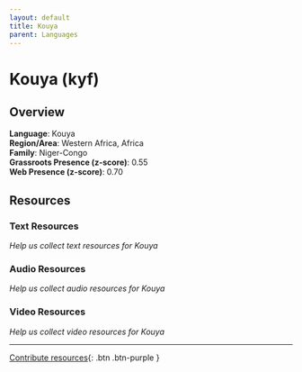 ```yaml
---
layout: default
title: Kouya
parent: Languages
---
```


# Kouya (kyf)

## Overview

**Language**: Kouya  
**Region/Area**: Western Africa, Africa  
**Family**: Niger-Congo  
**Grassroots Presence (z-score)**: 0.55  
**Web Presence (z-score)**: 0.70  

## Resources

### Text Resources
*Help us collect text resources for Kouya*

### Audio Resources
*Help us collect audio resources for Kouya*

### Video Resources
*Help us collect video resources for Kouya*

---

[Contribute resources](https://forms.office.com/e/1SfLJx3u1r){: .btn .btn-purple }

